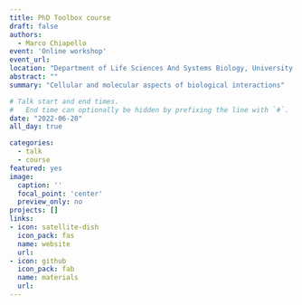 ```yaml
---
title: PhD Toolbox course
draft: false
authors: 
  - Marco Chiapello
event: 'Online workshop'
event_url: 
location: "Department of Life Sciences And Systems Biology, University of Turin"
abstract: ""
summary: "Cellular and molecular aspects of biological interactions"

# Talk start and end times.
#   End time can optionally be hidden by prefixing the line with `#`.
date: "2022-06-20"
all_day: true

categories:
  - talk
  - course
featured: yes
image:
  caption: ''
  focal_point: 'center'
  preview_only: no
projects: []
links:
- icon: satellite-dish
  icon_pack: fas
  name: website
  url: 
- icon: github
  icon_pack: fab
  name: materials
  url: 
---
```


